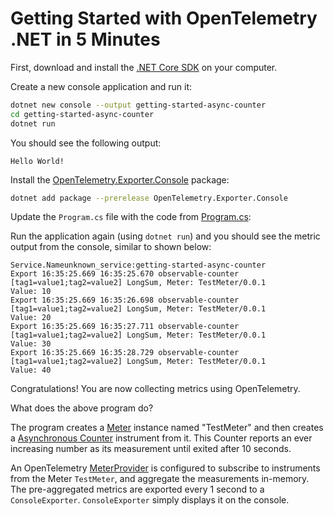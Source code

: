 # Getting Started with OpenTelemetry .NET in 5 Minutes

First, download and install the [.NET Core
SDK](https://dotnet.microsoft.com/download) on your computer.

Create a new console application and run it:

```sh
dotnet new console --output getting-started-async-counter
cd getting-started-async-counter
dotnet run
```

You should see the following output:

```text
Hello World!
```

Install the
[OpenTelemetry.Exporter.Console](../../../src/OpenTelemetry.Exporter.Console/README.md)
package:

```sh
dotnet add package --prerelease OpenTelemetry.Exporter.Console
```

Update the `Program.cs` file with the code from [Program.cs](./Program.cs):

Run the application again (using `dotnet run`) and you should see the metric
output from the console, similar to shown below:

<!-- markdownlint-disable MD013 -->
```text
Service.Nameunknown_service:getting-started-async-counter
Export 16:35:25.669 16:35:25.670 observable-counter [tag1=value1;tag2=value2] LongSum, Meter: TestMeter/0.0.1
Value: 10
Export 16:35:25.669 16:35:26.698 observable-counter [tag1=value1;tag2=value2] LongSum, Meter: TestMeter/0.0.1
Value: 20
Export 16:35:25.669 16:35:27.711 observable-counter [tag1=value1;tag2=value2] LongSum, Meter: TestMeter/0.0.1
Value: 30
Export 16:35:25.669 16:35:28.729 observable-counter [tag1=value1;tag2=value2] LongSum, Meter: TestMeter/0.0.1
Value: 40
```
<!-- markdownlint-enable MD013 -->

Congratulations! You are now collecting metrics using OpenTelemetry.

What does the above program do?

The program creates a
[Meter](https://github.com/open-telemetry/opentelemetry-specification/blob/main/specification/metrics/api.md#meter)
instance named "TestMeter" and then creates a
[Asynchronous Counter](https://github.com/open-telemetry/opentelemetry-specification/blob/main/specification/metrics/api.md#asynchronous-counter)
instrument from it. This Counter reports an ever increasing number as its
measurement until exited after 10 seconds.

An OpenTelemetry
[MeterProvider](https://github.com/open-telemetry/opentelemetry-specification/blob/main/specification/metrics/api.md#meterprovider)
is configured to subscribe to instruments from the Meter `TestMeter`, and
aggregate the measurements in-memory. The pre-aggregated metrics are exported
every 1 second to a `ConsoleExporter`. `ConsoleExporter` simply displays it on
the console.
